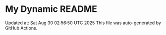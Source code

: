 # My Dynamic README
Updated at: Sat Aug 30 02:56:50 UTC 2025
This file was auto-generated by GitHub Actions.
